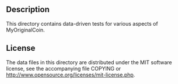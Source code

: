 Description
------------

This directory contains data-driven tests for various aspects of MyOriginalCoin.

License
--------

The data files in this directory are distributed under the MIT software
license, see the accompanying file COPYING or
http://www.opensource.org/licenses/mit-license.php.

